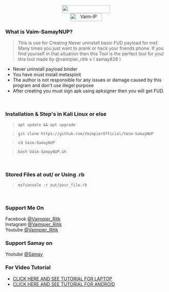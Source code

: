 <p align="center">
<img src="https://img.shields.io/badge/Vaim-Samay-green" width="150" height="25"><br>
<img title="Vaim-IP" src="https://img.shields.io/badge/version-1.0-red" width="100" height="25"><br>
<!--img src="vaim-ip.png"><br-->
</center>
</p>

### What is Vaim-SamayNUP?
> This is use for Creating Never uninstall basic FUD payload for msf.
> Many times you just want to prank or hack your friends phone.
> If you find yourself in that situation then this Tool is the perfect tool for you!
> this tool made by @vaimpier_ritik x ( samay826 )

- Never uninstall payload binder
- You have must install metasploit
- The author is not responsible for any issues or damage caused by this program and don't use illegel purpose
- After creating you must sign apk using apksigner then you will get FUD. 

<br>

### Installation & Step's in Kali Linux or else
 
> `apt update && apt upgrade`

> `git clone https://github.com/VaimpierOfficial/Vaim-SamayNUP`
 
> `cd Vaim-SamayNUP` 
 
> `bash Vaim-SamayNUP.sh`

<br>

### Stored Files at out/ or Using .rb
 
> `msfconsole -r out/your_file.rb`

<br>

### Support Me On
Facebook [@Vaimpier_Ritk](https://www.facebook.com/vaimpier.ritik.143)<br>
Instagram [@Vaimpier_Ritik](https://instagram.com/vaimpier_ritik)<br>
Youtube [@Vaimpier_Ritik](https://www.youtube.com/channel/UCDWhaLh7OIKzH4Bk952l7Iw)

### Support Samay on
Youtube [@Samay](https://www.youtube.com/c/CYBOGHACKERS)

### For Video Tutorial
- <a href="https://www.youtube.com/watch?v=nouYD9aRZrI"> CLICK HERE AND SEE TUTORIAL FOR LAPTOP</a>
- <a href="https://www.youtube.com/watch?v=nouYD9aRZrI"> CLICK HERE AND SEE TUTORIAL FOR ANDROID</a>

